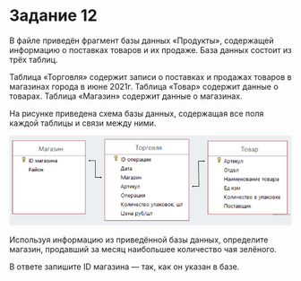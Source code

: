 # Задание 12

В файле приведён фрагмент базы данных «Продукты», содержащей информацию о поставках товаров и их продаже. База данных 
состоит из трёх таблиц.

Таблица «Торговля» содержит записи о поставках и продажах товаров в магазинах города в июне 2021г. 
Таблица «Товар» содержит данные о товарах. Таблица «Магазин» содержит данные о магазинах.

На рисунке приведена схема базы данных, содержащая все поля каждой таблицы и связи между ними.

<img src="../../assets/img_task12_1.png">

Используя информацию из приведённой базы данных, определите магазин, продавший за месяц наибольшее количество чая зелёного.

В ответе запишите ID магазина — так, как он указан в базе.